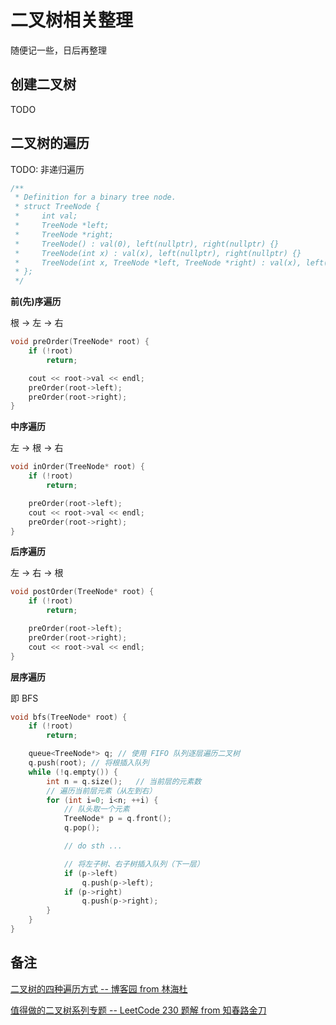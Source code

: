 # 二叉树相关整理
随便记一些，日后再整理

## 创建二叉树
TODO

## 二叉树的遍历
TODO: 非递归遍历
```cpp
/**
 * Definition for a binary tree node.
 * struct TreeNode {
 *     int val;
 *     TreeNode *left;
 *     TreeNode *right;
 *     TreeNode() : val(0), left(nullptr), right(nullptr) {}
 *     TreeNode(int x) : val(x), left(nullptr), right(nullptr) {}
 *     TreeNode(int x, TreeNode *left, TreeNode *right) : val(x), left(left), right(right) {}
 * };
 */
```
**前(先)序遍历**

根 -> 左 -> 右
```cpp
void preOrder(TreeNode* root) {
    if (!root)
        return;

    cout << root->val << endl;
    preOrder(root->left);
    preOrder(root->right);
}
```

**中序遍历**

左 -> 根 -> 右
```cpp
void inOrder(TreeNode* root) {
    if (!root)
        return;

    preOrder(root->left);
    cout << root->val << endl;
    preOrder(root->right);
}
```

**后序遍历**

左 -> 右 -> 根
```cpp
void postOrder(TreeNode* root) {
    if (!root)
        return;

    preOrder(root->left);
    preOrder(root->right);
    cout << root->val << endl;
}
```

**层序遍历**

即 BFS
```cpp
void bfs(TreeNode* root) {
    if (!root)
        return;

    queue<TreeNode*> q; // 使用 FIFO 队列逐层遍历二叉树
    q.push(root); // 将根插入队列
    while (!q.empty()) {
        int n = q.size();   // 当前层的元素数
        // 遍历当前层元素（从左到右）
        for (int i=0; i<n; ++i) {
            // 队头取一个元素
            TreeNode* p = q.front();
            q.pop();

            // do sth ...

            // 将左子树、右子树插入队列（下一层）
            if (p->left)            
                q.push(p->left);
            if (p->right)
                q.push(p->right);
        }
    }
}
```

## 备注
[二叉树的四种遍历方式 -- 博客园 from 林海杜](https://www.cnblogs.com/du001011/p/11229170.html)

[值得做的二叉树系列专题 -- LeetCode 230 题解 from 知春路金刀](https://leetcode-cn.com/problems/kth-smallest-element-in-a-bst/solution/jin-dao-zhong-xu-bian-li-di-gui-tong-yon-5t3x/)